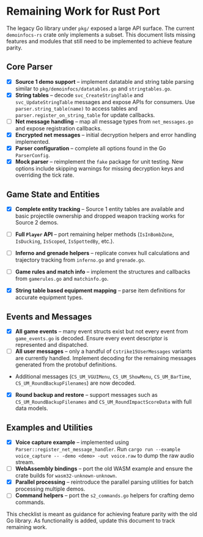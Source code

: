 # Remaining Work for Rust Port

The legacy Go library under `pkg/` exposed a large API surface. The current `demoinfocs-rs` crate only implements a subset. This document lists missing features and modules that still need to be implemented to achieve feature parity.

## Core Parser
- [x] **Source 1 demo support** – implement datatable and string table parsing similar to `pkg/demoinfocs/datatables.go` and `stringtables.go`.
- [x] **String tables** – decode `svc_CreateStringTable` and `svc_UpdateStringTable` messages and expose APIs for consumers. Use `parser.string_table(name)` to access tables and `parser.register_on_string_table` for update callbacks.
- [ ] **Net message handling** – map all message types from `net_messages.go` and expose registration callbacks.
- [x] **Encrypted net messages** – initial decryption helpers and error handling implemented.
- [x] **Parser configuration** – complete all options found in the Go `ParserConfig`.
- [x] **Mock parser** – reimplement the `fake` package for unit testing.
  New options include skipping warnings for missing decryption keys and overriding the tick rate.

## Game State and Entities
- [x] **Complete entity tracking** – Source 1 entity tables are available and basic projectile ownership and dropped weapon tracking works for Source 2 demos.
- [ ] **Full `Player` API** – port remaining helper methods (`IsInBombZone`, `IsDucking`, `IsScoped`, `IsSpottedBy`, etc.).

- [ ] **Inferno and grenade helpers** – replicate convex hull calculations and trajectory tracking from `inferno.go` and `grenade.go`.
- [ ] **Game rules and match info** – implement the structures and callbacks from `gamerules.go` and `matchinfo.go`.
- [x] **String table based equipment mapping** – parse item definitions for accurate equipment types.

## Events and Messages
 - [x] **All game events** – many event structs exist but not every event from `game_events.go` is decoded. Ensure every event descriptor is represented and dispatched.
- [ ] **All user messages** – only a handful of `Cstrike15UserMessages` variants are currently handled. Implement decoding for the remaining messages generated from the protobuf definitions.
- Additional messages (`CS_UM_VGUIMenu`, `CS_UM_ShowMenu`, `CS_UM_BarTime`, `CS_UM_RoundBackupFilenames`) are now decoded.
- [x] **Round backup and restore** – support messages such as `CS_UM_RoundBackupFilenames` and `CS_UM_RoundImpactScoreData` with full data models.

## Examples and Utilities
- [x] **Voice capture example** – implemented using `Parser::register_net_message_handler`.
  Run `cargo run --example voice_capture -- -demo <demo> -out voice.raw` to dump the raw audio stream.
- [ ] **WebAssembly bindings** – port the old WASM example and ensure the crate builds for `wasm32-unknown-unknown`.
- [x] **Parallel processing** – reintroduce the parallel parsing utilities for batch processing multiple demos.
- [ ] **Command helpers** – port the `s2_commands.go` helpers for crafting demo commands.

This checklist is meant as guidance for achieving feature parity with the old Go library. As functionality is added, update this document to track remaining work.
